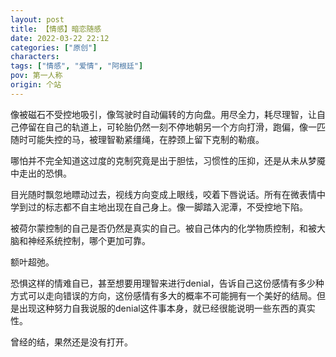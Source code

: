 ```yaml
---
layout: post
title: 【情感】暗恋随感
date: 2022-03-22 22:12
categories: ["原创"]
characters: 
tags: ["情感", "爱情", "阿根廷"]
pov: 第一人称
origin: 个站
---
```


像被磁石不受控地吸引，像驾驶时自动偏转的方向盘。用尽全力，耗尽理智，让自己停留在自己的轨道上，可轮胎仍然一刻不停地朝另一个方向打滑，跑偏，像一匹随时可能失控的马，被理智勒紧缰绳，在脖颈上留下克制的勒痕。

哪怕并不完全知道这过度的克制究竟是出于胆怯，习惯性的压抑，还是从未从梦魇中走出的恐惧。

目光随时飘忽地瞟动过去，视线方向变成上眼线，咬着下唇说话。所有在微表情中学到过的标志都不自主地出现在自己身上。像一脚踏入泥潭，不受控地下陷。

被荷尔蒙控制的自己是否仍然是真实的自己。被自己体内的化学物质控制，和被大脑和神经系统控制，哪个更加可靠。

额叶超弛。

恐惧这样的情难自已，甚至想要用理智来进行denial，告诉自己这份感情有多少种方式可以走向错误的方向，这份感情有多大的概率不可能拥有一个美好的结局。但是出现这种努力自我说服的denial这件事本身，就已经很能说明一些东西的真实性。

曾经的结，果然还是没有打开。
